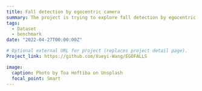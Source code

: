 ```yaml
---
title: Fall detection by egocentric camera
summary: The project is trying to explore fall detection by egocentric cameras with the fusion of both audio and vision.
tags:
  - Dataset
  - benchmark
date: "2022-04-27T00:00:00Z"

# Optional external URL for project (replaces project detail page).
Project_link: https://github.com/Xueyi-Wang/EGOFALLS

image:
  caption: Photo by Toa Heftiba on Unsplash
  focal_point: Smart
---
```

